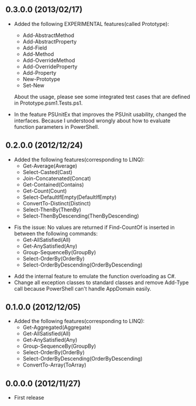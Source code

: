 ## 0.3.0.0 (2013/02/17)

* Added the following EXPERIMENTAL features(called Prototype): 
  - Add-AbstractMethod
  - Add-AbstractProperty
  - Add-Field
  - Add-Method
  - Add-OverrideMethod
  - Add-OverrideProperty
  - Add-Property
  - New-Prototype
  - Set-New
  
  About the usage, please see some integrated test cases that are defined in Prototype.psm1.Tests.ps1.

>

* In the feature PSUnitEx that improves the PSUnit usability, changed the interfaces. Because I understood wrongly about how to evaluate function parameters in PowerShell.


## 0.2.0.0 (2012/12/24)

* Added the following features(corresponding to LINQ): 
  - Get-Average(Average)
  - Select-Casted(Cast)
  - Join-Concatenated(Concat)
  - Get-Contained(Contains)
  - Get-Count(Count)
  - Select-DefaultIfEmpty(DefaultIfEmpty)
  - ConvertTo-Distinct(Distinct)
  - Select-ThenBy(ThenBy)
  - Select-ThenByDescending(ThenByDescending)

>

* Fis the issue: No values are returned if Find-CountOf is inserted in between the following commands: 
  - Get-AllSatisfied(All)
  - Get-AnySatisfied(Any)
  - Group-SequenceBy(GroupBy)
  - Select-OrderBy(OrderBy)
  - Select-OrderByDescending(OrderByDescending)

>

* Add the internal feature to emulate the function overloading as C#.
* Change all exception classes to standard classes and remove Add-Type call because PowerShell can't handle AppDomain easily.


## 0.1.0.0 (2012/12/05)

* Added the following features(corresponding to LINQ): 
  - Get-Aggregated(Aggregate)
  - Get-AllSatisfied(All)
  - Get-AnySatisfied(Any)
  - Group-SequenceBy(GroupBy)
  - Select-OrderBy(OrderBy)
  - Select-OrderByDescending(OrderByDescending)
  - ConvertTo-Array(ToArray)


## 0.0.0.0 (2012/11/27)

* First release
